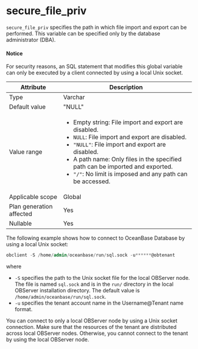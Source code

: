 # secure_file_priv

`secure_file_priv` specifies the path in which file import and export can be performed. This variable can be specified only by the database administrator (DBA).

<main id="notice" type='notice'>
  <h4>Notice</h4>
  <p>For security reasons, an SQL statement that modifies this global variable can only be executed by a client connected by using a local Unix socket. </p>
</main>

| **Attribute** | **Description** |
|-----------|---------|
| Type | Varchar |
| Default value | "NULL" |
| Value range | <ul><li>Empty string: File import and export are disabled. </li><li> `NULL`: File import and export are disabled.  </li><li> `"NULL"`: File import and export are disabled.  </li><li>A path name: Only files in the specified path can be imported and exported.  </li><li>`"/"`: No limit is imposed and any path can be accessed. </li></ul> |
| Applicable scope | Global |
| Plan generation affected | Yes |
| Nullable | Yes |

The following example shows how to connect to OceanBase Database by using a local Unix socket:

```sql
obclient -S /home/admin/oceanbase/run/sql.sock -u******@obtenant
```

where

* `-S` specifies the path to the Unix socket file for the local OBServer node. The file is named `sql.sock` and is in the `run/` directory in the local OBServer installation directory. The default value is `/home/admin/oceanbase/run/sql.sock`.
* `-u` specifies the tenant account name in the Username@Tenant name format.
  
You can connect to only a local OBServer node by using a Unix socket connection. Make sure that the resources of the tenant are distributed across local OBServer nodes. Otherwise, you cannot connect to the tenant by using the local OBServer node.
